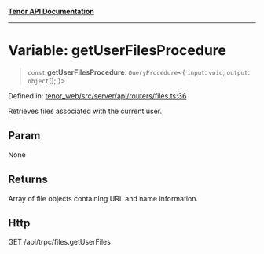 [**Tenor API Documentation**](../../README.md)

***

# Variable: getUserFilesProcedure

> `const` **getUserFilesProcedure**: `QueryProcedure`\<\{ `input`: `void`; `output`: `object`[]; \}\>

Defined in: [tenor\_web/src/server/api/routers/files.ts:36](https://github.com/Apantli/Tenor/blob/293d0ddb2d5307c4150fcd161249995fd5278c7d/tenor_web/src/server/api/routers/files.ts#L36)

Retrieves files associated with the current user.

## Param

None

## Returns

Array of file objects containing URL and name information.

## Http

GET /api/trpc/files.getUserFiles
